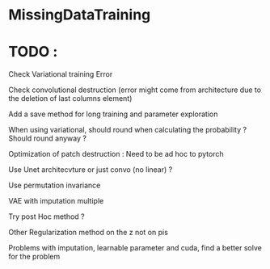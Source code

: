 # MissingDataTraining

# TODO :


Check Variational training Error

Check convolutional destruction (error might come from architecture due to the deletion of last columns element)

Add a save method for long training and parameter exploration

When using variational, should round when calculating the probability ? Should round anyway ?

Optimization of patch destruction : Need to be ad hoc to pytorch

<!-- Utiliser un modèle D'ising ? -->


Use Unet architecvture or just convo (no linear) ?

Use permutation invariance

VAE with imputation multiple 

Try post Hoc method ?

Other Regularization method on the z not on pis


Problems with imputation, learnable parameter and cuda, find a better solve for the problem